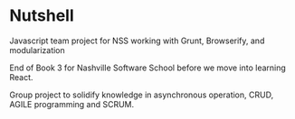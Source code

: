 # Nutshell
Javascript team project for NSS working with Grunt, Browserify, and modularization 


End of Book 3 for Nashville Software School before we move into learning React. 

Group project to solidify knowledge in asynchronous operation, CRUD, AGILE programming and SCRUM. 
